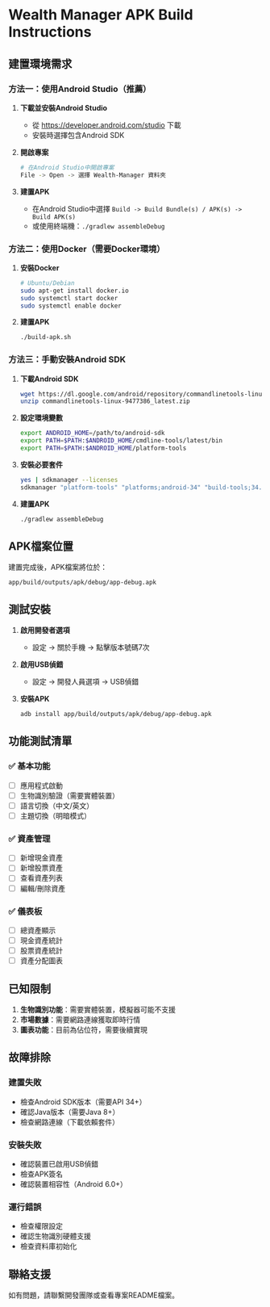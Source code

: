 # Wealth Manager APK Build Instructions

## 建置環境需求

### 方法一：使用Android Studio（推薦）

1. **下載並安裝Android Studio**
   - 從 https://developer.android.com/studio 下載
   - 安裝時選擇包含Android SDK

2. **開啟專案**
   ```bash
   # 在Android Studio中開啟專案
   File -> Open -> 選擇 Wealth-Manager 資料夾
   ```

3. **建置APK**
   - 在Android Studio中選擇 `Build -> Build Bundle(s) / APK(s) -> Build APK(s)`
   - 或使用終端機：`./gradlew assembleDebug`

### 方法二：使用Docker（需要Docker環境）

1. **安裝Docker**
   ```bash
   # Ubuntu/Debian
   sudo apt-get install docker.io
   sudo systemctl start docker
   sudo systemctl enable docker
   ```

2. **建置APK**
   ```bash
   ./build-apk.sh
   ```

### 方法三：手動安裝Android SDK

1. **下載Android SDK**
   ```bash
   wget https://dl.google.com/android/repository/commandlinetools-linux-9477386_latest.zip
   unzip commandlinetools-linux-9477386_latest.zip
   ```

2. **設定環境變數**
   ```bash
   export ANDROID_HOME=/path/to/android-sdk
   export PATH=$PATH:$ANDROID_HOME/cmdline-tools/latest/bin
   export PATH=$PATH:$ANDROID_HOME/platform-tools
   ```

3. **安裝必要套件**
   ```bash
   yes | sdkmanager --licenses
   sdkmanager "platform-tools" "platforms;android-34" "build-tools;34.0.0"
   ```

4. **建置APK**
   ```bash
   ./gradlew assembleDebug
   ```

## APK檔案位置

建置完成後，APK檔案將位於：
```
app/build/outputs/apk/debug/app-debug.apk
```

## 測試安裝

1. **啟用開發者選項**
   - 設定 -> 關於手機 -> 點擊版本號碼7次

2. **啟用USB偵錯**
   - 設定 -> 開發人員選項 -> USB偵錯

3. **安裝APK**
   ```bash
   adb install app/build/outputs/apk/debug/app-debug.apk
   ```

## 功能測試清單

### ✅ 基本功能
- [ ] 應用程式啟動
- [ ] 生物識別驗證（需要實體裝置）
- [ ] 語言切換（中文/英文）
- [ ] 主題切換（明暗模式）

### ✅ 資產管理
- [ ] 新增現金資產
- [ ] 新增股票資產
- [ ] 查看資產列表
- [ ] 編輯/刪除資產

### ✅ 儀表板
- [ ] 總資產顯示
- [ ] 現金資產統計
- [ ] 股票資產統計
- [ ] 資產分配圖表

## 已知限制

1. **生物識別功能**：需要實體裝置，模擬器可能不支援
2. **市場數據**：需要網路連線獲取即時行情
3. **圖表功能**：目前為佔位符，需要後續實現

## 故障排除

### 建置失敗
- 檢查Android SDK版本（需要API 34+）
- 確認Java版本（需要Java 8+）
- 檢查網路連線（下載依賴套件）

### 安裝失敗
- 確認裝置已啟用USB偵錯
- 檢查APK簽名
- 確認裝置相容性（Android 6.0+）

### 運行錯誤
- 檢查權限設定
- 確認生物識別硬體支援
- 檢查資料庫初始化

## 聯絡支援

如有問題，請聯繫開發團隊或查看專案README檔案。